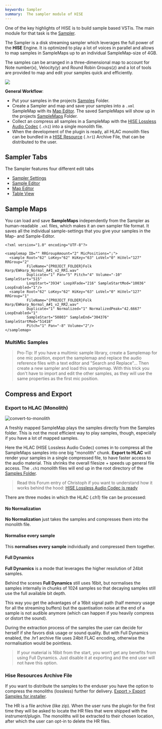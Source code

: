 ```yaml
---
keywords: Sampler
summary:  The sampler module of HISE
---
```


One of the key highlights of HISE is to build sample based VSTis. The main module for that task is the [Sampler](/hise-modules/sound-generators/list/streamingsampler).  

The Sampler is a disk streaming sampler which leverages the full power of the **HISE** Engine. It is optimized to play a lot of voices in parallel and allows to map samples in SampleMaps up to an individual SampleMap-size of 4GB. 

The samples can be arranged in a three-dimensional map to account for Note number(x), Velocity(y) and Round Robin Groups(z) and a lot of tools are provided to map and edit your samples quick and efficiently. 

![](/images/custom/samplemapaxis.svg:400px)

**General Workflow**:

- Put your samples in the projects [Samples](/working-with-hise/project-management/projects-folders/samples) Folder.
- Create a Sampler and map and save your samples into a `.xml` SampleMap with its [Map Editor](/ui-components/floating-tiles/hise/samplemapeditor). The saved SampleMaps will show up in the projects [SampleMaps](/working-with-hise/project-management/projects-folders/sample-maps) Folder. 
- Collect an compress all samples in a SampleMap with the [HISE Lossless Audio Codec](sampler.html#Export-to-HLAC-Monolith) (`.ch1`) into a single monolith file. 
- When the development of the plugin is ready, all HLAC monolith files can be bundled in a [HISE Resource](sampler.html#Hise-Resources-Archive-File) (`.hr1`) Archive File, that can be distributed to the user. 


## Sampler Tabs

The Sampler features four different edit tabs

- [Sampler Settings](/working-with-hise/workspaces/sampler-workspace/sample-settings)
- [Sample Editor](/working-with-hise/workspaces/sampler-workspace/sample-editor)
- [Map Editor](/working-with-hise/workspaces/sampler-workspace/sample-map-editor)
- [Table View](/working-with-hise/workspaces/sampler-workspace/sample-table)


## Sample Maps

You can load and save **SampleMaps** independently from the Sampler as human-readable `.xml` files, which makes it an own sampler file format. It saves all the individual sample-settings that you give your samples in the Map- and Sample-Editor.

```
<?xml version="1.0" encoding="UTF-8"?>

<samplemap ID="" RRGroupAmount="2" MicPositions=";">
  <sample Root="62" LoKey="62" HiKey="63" LoVel="0" HiVel="127" RRGroup="2"
          FileName="{PROJECT_FOLDER}Folk Harp/EWHarp_Normal_A#1_v2_RR1.wav"
          Duplicate="1" Pan="5" Pitch="4" Volume="-10" SampleStart="515"
          LoopStart="3934" LoopXFade="216" SampleStartMod="10036" LoopEnabled="1"/>
  <sample Root="62" LoKey="62" HiKey="63" LoVel="0" HiVel="127" RRGroup="1"
          FileName="{PROJECT_FOLDER}Folk Harp/EWHarp_Normal_A#1_v2_RR2.wav"
          Duplicate="1" Normalized="1" NormalizedPeak="42.6667" LoopEnabled="1"
          SampleStart="50803" SampleEnd="304376" SampleStartMod="51418"
          Pitch="1" Pan="-8" Volume="2"/>
</samplemap>
```


### MultiMic Samples

> Pro-Tip: If you have a multimic sample library, create a Samplemap for one mic position, export the samplemap and replace the audio reference files with a text editor and "Search and Replace"...  Then create a new sampler and load this samplemap. With this trick you don't have to import and edit the other samples, as they will use the same properties as the first mic position.  


## Compress and Export




### Export to HLAC (Monolith)

![convert-to-monolith](/images/icon_convert-to-monolith:32px)

A freshly mapped SampleMap plays the samples directly from the Samples folder. This is not the most efficient way to play samples, though, especially if you have a lot of mapped samples. 

Here the HLAC (HISE Lossless Audio Codec) comes in to compress all the SampleMaps samples into one big "monolith" chunk. **Export to HLAC** will render your samples in a single compressed file, to have faster access to the audio material. This shrinks the overall filesize + speeds up general file access. The `.ch1` monolith files will end up in the root directory of the [Samples Folder](/working-with-hise/project-management/projects-folders/samples).

> Read this Forum entry of Christoph if you want to understand how it works behind the hood: [HISE Lossless Audio Codec is ready](https://forum.hise.audio/topic/236/hise-lossless-audio-codec-is-ready) 

There are three modes in which the HLAC (.ch1) file can be processed: 

#### No Normalization

**No Normalization** just takes the samples and compresses them into the monolith file.

#### Normalise every sample

This **normalises every sample** individually and compressed them together. 


#### Full Dynamics

**Full Dynamics** is a mode that leverages the higher resolution of 24bit samples. 

Behind the scenes **Full Dynamics** still uses 16bit, but normalises the samples internally in chunks of 1024 samples so that decaying samples still use the full available bit depth.

This way you get the advantages of a 16bit signal path (half memory usage for all the streaming buffers) but the quantisation noise at the end of a sample is not audible anymore (which can happen if you heavily compress or distort the sound).

During the extraction process of the samples the user can decide for herself if she favors disk usage or sound quality. But with Full Dynamics enabled, the .hr1 archive file uses 24bit FLAC encoding, otherwise the normalisation would be pointless.


> If your material is 16bit from the start, you won‘t get any benefits from using Full Dynamics. Just disable it at exporting and the end user will not have this option.


### Hise Resources Archive File

If you want to distribute the samples to the enduser you have the option to compress the monoliths (lossless) further for delivery. [Export > Export Samples for installer](/working-with-hise/menu-reference/export#export-samples-for-installer).

The HR is a file archive (like zip). When the user runs the plugin for the first time they will be asked to locate the HR files that were shipped with the instrument/plugin. The monoliths will be extracted to their chosen location, after which the user can opt-in to delete the HR files.
